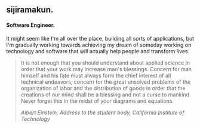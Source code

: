 ## sijiramakun.
#### Software Engineer.

It might seem like I'm all over the place, building all sorts of applications, but I'm gradually working towards achieving my dream of someday working on technology and software that will actually help people and transform lives.

> It is not enough that you should understand about applied science in order that your work may increase man's blessings. Concern for man himself and his fate must always form the chief interest of all technical endeavors,
> concern for the great unsolved problems of the organization of labor and the distribution of goods in order that the creations of our mind shall be a blessing and not a curse to mankind. Never forget this in the midst of your diagrams and equations.
> 
> *Albert Einstein, Address to the student body, California Institute of Technology*

<!--
<img src="https://github-readme-stats.vercel.app/api/top-langs/?username=sijirama&&show_icons=true&hide_title=true&theme=radical&layout=compact&hide_border=true&border_radius=30&langs_count=15&exclude_repo=Analyseroom&hide=dart,html,css,shell,jupyter%20Notebook,Cython,Perl,Handlebars" alt="top languages"/>
-->
